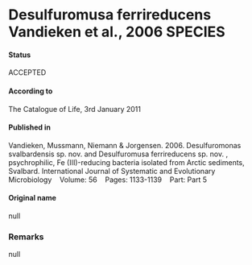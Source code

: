 Desulfuromusa ferrireducens Vandieken et al., 2006 SPECIES
=======

#### Status
ACCEPTED

#### According to
The Catalogue of Life, 3rd January 2011

#### Published in
Vandieken, Mussmann, Niemann & Jorgensen. 2006. Desulfuromonas svalbardensis sp. nov. and Desulfuromusa ferrireducens sp. nov. , psychrophilic, Fe (III)-reducing bacteria isolated from Arctic sediments, Svalbard. International Journal of Systematic and Evolutionary Microbiology    Volume: 56    Pages: 1133-1139    Part: Part 5

#### Original name
null

### Remarks
null